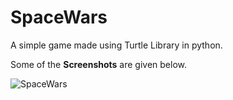 # SpaceWars
A simple game made using Turtle Library in python.

Some of the **Screenshots** are given below.

![SpaceWars](https://user-images.githubusercontent.com/27866638/54981222-cdbb3980-4fcd-11e9-987c-99cbf1c283d2.png)

    
